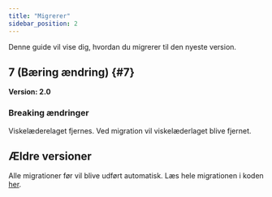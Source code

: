```yaml
---
title: "Migrerer"
sidebar_position: 2
---
```


Denne guide vil vise dig, hvordan du migrerer til den nyeste version.

## 7 (Bæring ændring) {#7}

**Version: 2.0**

### Breaking ændringer

Viskelæderelaget fjernes. Ved migration vil viskelæderlaget blive fjernet.

## Ældre versioner

Alle migrationer før vil blive udført automatisk. Læs hele migrationen i koden [her](https://github.com/LinwoodDev/Butterfly/blob/95825da4ebbf9ded392c863da577666dbcdda45c/app/lib/models/converter.dart#L17).
